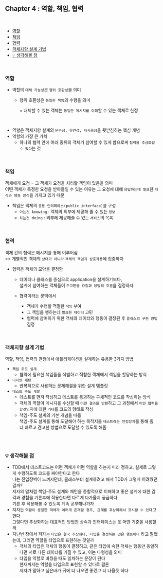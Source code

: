 ## Chapter 4 : 역할, 책임, 협력

<br/>

- [역할](#역할)
- [책임](#책임)  
- [협력](#협력)
- [객체지향 설계 기법](#객체지향-설계-기법)
- [💡 생각해볼 점](#-생각해볼-점)

<br/>

### 역할
- 역할의 `대체 가능성`은 `행위 호환성`을 의미
  - 행위 호환성은 `동일한 책임`의 수행을 의미  
  
    = 대체할 수 있는 객체는 `동일한 메시지를 이해`할 수 있는 객체로 한정   

<br/>
    
- 역할은 객체지향 설계의 `단순성, 유연성, 재사용성`을 뒷받침하는 핵심 개념
- 역할의 가장 큰 가치
  - 하나의 협력 안에 여러 종류의 객체가 참여할 수 있게 함으로써 `협력을 추상화할 수 있다`는 것

<br/>

### 책임
객체에게 요청 = 그 객체가 요청을 처리할 책임이 있음을 의미   
어떤 객체가 특정한 요청을 받아들일 수 있는 이유는 그 요청에 대해 `응답하는데 필요`한 `지식과 행동 방식`을 가지고 있기 때문  

- 책임은 객체의 `공용 인터페이스(public interface)`를 구성
  - `아는것 knowing` : 객체의 외부에 제공해 줄 수 있는 `정보`
  - `하는것 doing` : 외부에 제공해줄 수 있는 `서비스`의 목록

<br/>

### 협력  
객체 간의 협력은 메시지를 통해 이루어짐     
=> 개별적인 객체의 `상태가 아니라` `객체의 책임과 상호작용`에 집중하자

- 협력은 객체의 모양을 결정함
  - 데이터나 클래스를 중심으로 application을 설계하기보다,   
    설계에 참여하는 객체들이 `주고받을 요청과 응답의 흐름`을 결정하자    
    
  - 협력이라는 문맥에서
    - 객체가 수행할 적절한 `책임` 부여
    - 그 책임을 행하는데 `필요한 데이터` 고민
    - 협력에 참여하기 위한 객체의 데이터와 행동이 결정된 후 `클래스의 구현 방법` 결정  

<br/>

### 객체지향 설계 기법   
역할, 책임, 협력의 관점에서 애플리케이션을 설계하는 유용한 3가지 방법

- `책임 주도 설계`
  - 협력에 필요한 책임들을 식별하고 적합한 객체에서 책임을 할당하는 방식
- `디자인 패턴`
  - 반복적으로 사용하는 문제해결을 위한 설계 템플릿
- `테스트 주도 개발`
   - 테스트를 먼저 작성하고 테스트를 통과하는 구체적인 코드를 작성하는 방식
   - 객체의 역할이 메시지를 수신할 때 `어떤 결과를 반환`하고 그 과정에서 `어떤 협력을 할것인`지에 대한 `기대`를 코드의 형태로 작성
   - 책임-주도 설계의 기본 개념을 따름   
     책임-주도 설계를 통해 도달해야 하는 목적지를 `테스트라는 안정장치`를 통해 좀 더 빠르고 견고한 방법으로 도달할 수 있도록 해줌  

<br/><br/>

### 💡 생각해볼 점   
- TDD에서 테스트코드는 어떤 객체가 어떤 역할을 하는지 미리 정하고, 실제로 그렇게 수행하도록 코드를 짜야한다고 한다       
  나는 진입장벽이 느껴지던데, 클래스부터 설계하려고 해서 TDD가 그렇게 어려웠던걸까?     
  저자의 말처럼 책임-주도 설계와 패턴을 종합적으로 이해하고 좋은 설계에 대한 감각과 경험을 기른후에 적용한다면 다르게 다가올지 궁금하다     
  기른 후 적용해볼 수 있도록 계속 공부해나가자  
- 저자는 `역할이 동일한 객체가 여러개 존재할 경우, 관계를 추상화해서 표시할 수 있다`고 한다      
  그렇다면 추상화하는 대표적인 방법인 상속과 인터페이스는 또 어떤 기준을 사용할까     
- 지난번 장에서 저자는 `타입은 결국 추상화다, 타입을 결정하는 것은 행동이다` 라고 말했는데, 그러면 역할을 타입으로 표현하는 것일까   
    - 객체의 타입은 객체의 행동이 결정하고, 같은 타입에 속한 객체는 행동만 동일하다면 서로 다른 데이터를 가질 수 있고, 이는 다형성을 의미
    - 타입을 역할로 바꿨을 때도 일치하는 문장이 된다    
      현재까지는 역할을 타입으로 표현할 수 있다로 결론      
      저자가 말하고 싶은바가 뒤에 더 나오면 좋겠고 더 나올듯 하다     
    
<br/>
